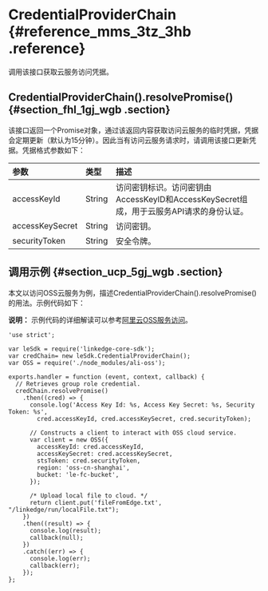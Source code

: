 # CredentialProviderChain {#reference_mms_3tz_3hb .reference}

调用该接口获取云服务访问凭据。

## CredentialProviderChain\(\).resolvePromise\(\) {#section_fhl_1gj_wgb .section}

该接口返回一个Promise对象，通过该返回内容获取访问云服务的临时凭据，凭据会定期更新（默认为15分钟）。因此当有访问云服务请求时，请调用该接口更新凭据。凭据格式参数如下：

|参数|类型|描述|
|:-|:-|:-|
|accessKeyId|String|访问密钥标识。访问密钥由AccessKeyID和AccessKeySecret组成，用于云服务API请求的身份认证。|
|accessKeySecret|String|访问密钥。|
|securityToken|String|安全令牌。|

## 调用示例 {#section_ucp_5gj_wgb .section}

本文以访问OSS云服务为例，描述CredentialProviderChain\(\).resolvePromise\(\)的用法。示例代码如下：

**说明：** 示例代码的详细解读可以参考[阿里云OSS服务访问](../../../../cn.zh-CN/用户指南/函数计算/应用场景/阿里云OSS服务访问.md#)。

```
'use strict';

var leSdk = require('linkedge-core-sdk');
var credChain= new leSdk.CredentialProviderChain();
var OSS = require('./node_modules/ali-oss');

exports.handler = function (event, context, callback) {
  // Retrieves group role credential.
  credChain.resolvePromise()
    .then((cred) => {
      console.log('Access Key Id: %s, Access Key Secret: %s, Security Token: %s',
        cred.accessKeyId, cred.accessKeySecret, cred.securityToken);

      // Constructs a client to interact with OSS cloud service.
      var client = new OSS({
        accessKeyId: cred.accessKeyId,
        accessKeySecret: cred.accessKeySecret,
        stsToken: cred.securityToken,
        region: 'oss-cn-shanghai',
        bucket: 'le-fc-bucket',
      });

      /* Upload local file to cloud. */
      return client.put('fileFromEdge.txt', "/linkedge/run/localFile.txt");
    })
    .then((result) => {
      console.log(result);
      callback(null);
    })
    .catch((err) => {
      console.log(err);
      callback(err);
    });
};
```

